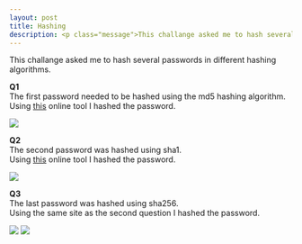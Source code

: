```yaml
---
layout: post
title: Hashing
description: <p class="message">This challange asked me to hash several passwords in different hashing algorithms.</p>
---
```


<p class="message">
  This challange asked me to hash several passwords in different hashing algorithms.
</p>

**Q1**\
The first password needed to be hashed using the md5 hashing algorithm.\
Using [this](https://www.md5hashgenerator.com/) online tool I hashed the password.

<img src="https://raw.githubusercontent.com/lukej2680/lukej2680.github.io/master/_images/ncl_fall2020/password_cracking/hasing_q1_command.png">

**Q2**\
The second password was hashed using sha1.\
Using [this](https://passwordsgenerator.net/sha1-hash-generator/) online tool I hashed the password. 

<img src="https://raw.githubusercontent.com/lukej2680/lukej2680.github.io/master/_images/ncl_fall2020/password_cracking/hasing_q2_command.png">

**Q3**\
The last password was hashed using sha256.\
Using the same site as the second question I hashed the password.

<img src="https://raw.githubusercontent.com/lukej2680/lukej2680.github.io/master/_images/ncl_fall2020/password_cracking/hasing_q3_command.png">

<img src="https://raw.githubusercontent.com/lukej2680/lukej2680.github.io/master/_images/ncl_fall2020/password_cracking/hashing_proof.png">
